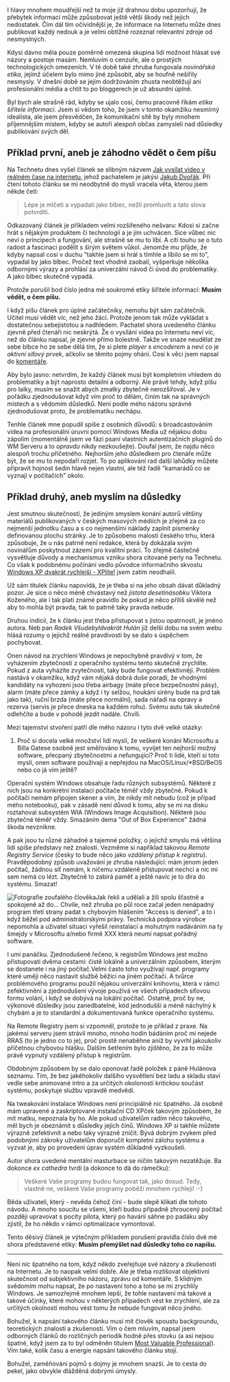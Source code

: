 <!-- dcterms:identifier = riderweblog#185 -->
<!-- dcterms:title = Lépe je mlčeti a vypadati jako blbec, nežli promluviti a tato slova potvrditi -->
<!-- dcterms:abstract = O etice šiřitele informací -->
<!-- np9:categoryId = 2 -->
<!-- x4w:category = Lidé a jiná zvěř -->
<!-- np9:authorId = 1 -->
<!-- np9:authorEmail = michal.valasek@altairis.cz -->
<!-- dcterms:creator = Michal Altair Valášek -->
<!-- dcterms:created = 2004-11-18T04:01:55.033+01:00 -->
<!-- dcterms:dateAccepted = 2004-11-18T04:01:55.033+01:00 -->

I hlavy mnohem moudřejší než ta moje již drahnou dobu upozorňují, že přebytek informací může způsobovat ještě větší škody než jejich nedostatek. Čím dál tím očividnější je, že informace na Internetu může dnes publikovat každý nedouk a je velmi obtížné rozeznat relevantní zdroje od nesmyslných.

Kdysi dávno měla pouze poměrně omezená skupina lidí možnost hlásat své názory a postoje masám. Nemluvím o cenzuře, ale o prostých technologických omezeních. V té době také zhruba fungovala *novinářská etika*, jejímž účelem bylo mimo jiné způsobit, aby se houfně nešířily nesmysly. V dnešní době se jejím dodržováním zhusta neobtěžují ani profesionální média a chtít to po bloggerech je už absurdní úplně.

Byl bych ale strašně rád, kdyby se ujalo cosi, čemu pracovně říkám *etika šiřitele informací*. Jsem si vědom toho, že jsem v tomto okamžiku nesmírný idealista, ale jsem přesvědčen, že komunikační sítě by byly mnohem příjemnějším místem, kdyby se autoři alespoň občas zamysleli nad důsledky publikování svých děl.

## Příklad první, aneb je záhodno vědět o čem píšu

Na Technetu dnes vyšel článek se slibným názvem [Jak vysílat video v reálném čase na internetu](http://technet.idnes.cz/tipyatriky/wme9_041125.html), jehož pachatelem je jakýsi [Jakub Dvořák](mailto:jakub.dvorrak@seznam.cz). Při čtení tohoto článku se mi neodbytně do mysli vracela věta, kterou jsem někde četl:

> Lépe je mlčeti a vypadati jako blbec, nežli promluviti a tato slova potvrditi.

Odkazovaný článek je příkladem velmi rozšířeného nešvaru: Kdosi si začne hrát s nějakým produktem či technologií a je jím uchvácen. Sice vůbec nic neví o principech a fungování, ale strašně se mu to líbí. A cítí touhu se o tuto radost a fascinaci podělit s širým světem vůkol. Jenomže mu přijde, že kdyby napsal cosi v duchu "takhle jsem si hrál s tímhle a líbilo se mi to", vypadal by jako blbec. Pročež text vhodně zaobalí, vyšperkuje několika odbornými výrazy a prohlásí za univerzální návod či úvod do problematiky. A jako blbec skutečně vypadá.

Protože porušil bod číslo jedna mé soukromé etiky šiřitele informací: **Musím vědět, o čem píšu.**

I když píšu článek pro úplné začátečníky, nemohu být sám začátečník. Učitel musí vědět víc, než jeho žáci. Protože jenom tak může vykládat s dostatečnou sebejistotou a nadhledem. Pachatel shora uvedeného článku zjevně před čtenáři nic neskrýtá. Že o vysílání videa po Internetu neví víc, než do článku napsal, je zjevné přímo bolestně. Takže ve snaze neudělat ze sebe blbce ho ze sebe dělá tím, že si plete *player* s *encoderem* a neví co je *aktivní síťový prvek*, ačkoliv se těmito pojmy ohání. Cosi k věci jsem napsal do [komentáře](http://technet.idnes.cz/diskuse_vlakno.html?id=21611&vlakno=738330&zpet=/tipyatriky/wme9_041125.html).

Aby bylo jasno: netvrdím, že každý článek musí být kompletním vhledem do problematiky a být naprosto detailní a odborný. Ale právě tehdy, když píšu pro laiky, musím se snažit abych zmatky zbytečně nerozšiřoval. Je v pořádku zjednodušovat když vím proč to dělám, činím tak na správných místech a s vědomím důsledků. Není podle mého názoru správné zjednodušovat proto, že problematiku nechápu.

Tenhle článek mne popudil spíše z osobních důvodů: s broadcastováním videa na profesionální úruvni pomocí Windows Media už nějakou dobu zápolím (momentálně jsem ve fázi psaní vlastních autentizačních pluginů do WM Serveru a to *opravdu* nikdy nezkoušejte). Doufal jsem, že najdu něco alespoň trochu příčetného. Nejhorším jeho důsledkem pro čtenáře může být, že se mu to nepodaří rozjet. To po aplikování rad další lahůdky můžete připravit hojnost šedin hlavě nejen vlastní, ale též řadě "kamarádů co se vyznají v počítačích" okolo.

## Příklad druhý, aneb myslím na důsledky

Jest smutnou skutečností, že jediným smyslem konání autorů většiny materiálů publikovaných v českých masových médiích je zřejmě za co nejmenší jednotku času a s co nejmenšími náklady zaplnit písmenky definovanou plochu stránky. Je to způsobeno malostí českého trhu, která způsobuje, že u nás patrně není redakce, která by dokázala svým novinářům poskytnout zázemí pro kvalitní práci. To zřejmě částečně vysvětluje důvody a mechanismus vzniku shora citované perly na Technetu. Co však k podobnému počínání vedlo původce informačního skvostu [Windows XP dvakrát rychlejší - XPlite!](http://hulan.info/blog/?item=windows-xp-dvakrat-rychlejsi-xplite) jsem zatím neodhalil.

Už sám titulek článku napovídá, že je třeba si na jeho obsah dávat důkladný pozor. Je sice o něco méně chvástavý než *jistota desetinásobku* Viktora Koženého, ale i tak platí známé pravidlo že pokud je něco příliš skvělé než aby to mohla být pravda, tak to patrně taky pravda nebude.

Druhou indicií, že k článku jest třeba přistupovat s jistou opatrností, je jméno autora. Neb pan *Radek Všudebyldvakrát Hulán* již delší dobu na svém webu hlásá rozumy o jejichž reálné pravdivosti by se dalo s úspěchem pochybovat.

Onen návod na zrychlení Windows je nepochybně pravdivý v tom, že vyházením zbytečností z operačního systému tento skutečně zrychlíte. Pokud z auta vyházíte zvytečnosti, taky bude fungovat efektivněji. Problém nastává v okamžiku, když vám nějaká dobrá duše poradí, že vhodnými kandidáty na vyhození jsou třeba airbagy (máte přece bezpečnostní pásy), alarm (máte přece zámky a když i ty selžou, houkání sirény bude na prd tak jako tak), ruční brzda (máte přece normální), sada nářadí na opravy a rezerva (servis je přece dneska na každém rohu). Svému autu tak skutečně odlehčíte a bude v pohodě jezdit nadále. Chvíli.

Mezi tajemství stvoření patří dle mého názoru i tyto dvě velké otázky:

1.  Proč si docela velké množství lidí myslí, že veškeré konání Microsoftu a Billa Gatese osobně jest směřováno k tomu, vyvíjet ten nejhorší možný software, přecpaný zbytečnostmi a nefungující? 
Proč ti lidé, kteří si toto myslí, onen software používají a nepřejdou na MacOS/Linux/*BSD/BeOS nebo co já vím ještě?

Operační systém Windows obsahuje řadu různých subsystémů. Některé z nich jsou na konkrétní instalaci počítače téměř vždy zbytečné. Pokud k počítači nemám připojen skener a vím, že nikdy mít nebudu (což je případ mého notebooku), pak v zásadě není důvod k tomu, aby se mi na disku roztahoval subsystém WIA (Windows Image Acquisition). Některé jsou zbytečné téměř vždy. Smazáním dema "Out of Box Experience" žádná škoda nevznikne.

A pak jsou tu různé záhadné a tajemné položky, o jejichž smyslu má většina lidí spíše představy než znalosti. Vezměme si například takovou *Remote Registry Service* (česky to bude něco jako *vzdálený přístup k registru*). Pravděpodobný způsob uvažování je zhruba následující: mám jenom jeden počítač, žádnou síť nemám, k ničemu vzdáleně přistupovat nechci a nic mi sem nemá co lézt. Zbytečně to zabírá paměť a ještě navíc je to díra do systému. Smazat!

![Fotografie zoufalého člověka](https://www.cdn.altairis.cz/Blog/despair.jpg "Image by Oleksiy Petrenko; used with permission via stock.xchng")Jak řekli a udělali a žili spolu šťastně a spokojeně až do... Chvíle, než zhruba po půl roce začal jeden nenápadný program třetí strany padat s chybovým hlášením "Access is denied", a to i když běžel pod administrátorskými právy. Technická podpora výrobce nepomohla a uživatel situaci vyřešil reinstalací a mohutným nadáváním na ty šmejdy v Microsoftu a/nebo firmě XXX která neumí napsat pořádný software.

I umí panáčku. Zjednodušeně řečeno, k registrům Windows jest možno přistupovati dvěma cestami: čistě lokálně a univerzálním způsobem, kterým se dostanete i na jiný počítač.Velmi často toho využívají např. programy které umějí něco nastavit službě běžící na jiném počítači. A tvůrce problémového programu použil nějakou univerzální knihovnu, která v rámci zefektivnění a zjednodušení vývoje používá ve všech případech síťovou formu volání, i když se dobývá na lokální počítač. Ostatně, proč by ne, výkonové důsledky jsou zanedbatelné, kód jednodušší a méně náchylný k chybám a je to standardní a dokumentovaná funkce operačního systému.

Na Remote Registry jsem si vzpomněl, protože to je příklad z praxe. Na jakémsi serveru jsem strávil mnoho, mnoho hodin bádáním proč mi nejede RRAS (to je jedno co to je), proč prostě nenaběhne aniž by vyvrhl jakoukoliv příčetnou chybovou hlášku. Dalším šetřením bylo zjištěno, že za to může právě vypnutý vzdálený přístup k registrům.

Obdobným způsobem by se dalo oponovat řadě položek z páně Hulánova seznamu. Tím, že bez jakéhokoliv dalšího vysvětlení bez ladu a skladu staví vedle sebe animované intro a za určitých okoloností kritickou součást systému, poskytuje službu vpravdě medvědí.

Na tweakování instalace Windows není principiálně nic špatného. Já osobně mám upravené a zaskriptované instalační CD XPček takovým způsobem, že mít matku, nepoznala by ho. Ale pokud uživatelům radím něco takového, měl bych je obeznámit s důsledky jejich činů. Windows XP si takhle můžete výrazně zefektivnit a nebo taky výrazně zničit. Bývá dobrým zvykem před podobnými zákroky uživatelům doporučit kompletní zálohu systému a vyzvat je, aby po provedení úprav systém důkladně vyzkoušeli.

Autor shora uvedené mentální masturbace se ničím takovým nezatěžuje. Ba dokonce *ex cathedra* tvrdí (a dokonce to dá do rámečku):

> Veškeré Vaše programy budou fungovat tak, jako dosud. Tedy, vlastně ne, veškeré Vaše programy poběží mnohem rychleji! :-)

Běda uživateli, který - nevěda čehož činí - bude slepě klikati dle tohoto návodu. A mnoho soucitu se všemi, kteří budou případně zhroucený počítač později upravovat s pocity pilota, který po havárii sáhne po padáku aby zjistil, že ho někdo v rámci optimalizace vymontoval.

Tento děsivý článek je výtečným příkladem porušení pravidla číslo dvě mé shora představené etiky: **Musím přemýšlet nad důsledky toho co napíšu.**

- - - - -

Není nic špatného na tom, když někdo zveřejňuje své názory a zkušenosti na Internetu. Je to naopak velmi dobře. Ale je třeba rozlišovat objektivní skutečnost od subjektivního názoru, zprávu od komentáře. S klidným svědomím mohu napsat, že po nastavení toho a toho se mi zrychlily Windows. Je samozřejmě mnohem lepší, že tohle nastavení má takové a takové účinky, které mohou v některých případech vést ke zrychlení, ale za určitých okolností mohou vést tomu že nebude fungovat něco jiného.

Bohužel, k napsání takového článku musí mít člověk spoustu backgroundu, teoretických znalostí a zkušeností. Vím o čem mluvím, napsal jsem odborných článků do rozličných periodik hodně přes stovku (a asi nejsou špatné, když jsem za to byl odměněn titulem [Most Valuable Professional](http://mvp.support.microsoft.com/)). Vím také, kolik času a energie napsání takového článku stojí.

Bohužel, zaměňování pojmů s dojmy je mnohem snazší. Je to cesta do pekel, jako obvykle dlážděná dobrými úmysly.